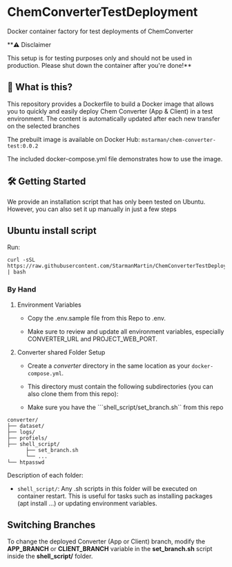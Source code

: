 # ChemConverterTestDeployment

Docker container factory for test deployments of ChemConverter

**⚠️ Disclaimer

This setup is for testing purposes only and should not be used in production.
Please shut down the container after you're done!**

## 🚀 What is this?

This repository provides a Dockerfile to build a Docker image that allows you to quickly and easily deploy Chem Converter (App & Client) in a test environment.
The content is automatically updated after each new transfer on the selected branches

The prebuilt image is available on Docker Hub:
```mstarman/chem-converter-test:0.0.2```

The included docker-compose.yml file demonstrates how to use the image.

## 🛠️ Getting Started

We provide an installation script that has only been tested on Ubuntu. However, you can also set it up manually in just a few steps

## Ubuntu install script

Run:

```shell
curl -sSL https://raw.githubusercontent.com/StarmanMartin/ChemConverterTestDeployment/main/setup.sh | bash
```

### By Hand

1. Environment Variables

   * Copy the .env.sample file from this Repo to .env.

   * Make sure to review and update all environment variables, especially CONVERTER_URL and PROJECT_WEB_PORT.

2. Converter shared Folder Setup

   * Create a *converter* directory in the same location as your ```docker-compose.yml```.

   * This directory must contain the following subdirectories (you can also clone them from this repo):

   * Make sure you have the ```shell_script/set_branch.sh`` from this repo 

```
converter/
├── dataset/
├── logs/
├── profiels/
├── shell_script/
      ├── set_branch.sh
      └── ...
└── htpasswd

```

Description of each folder:

* ```shell_script/```: Any .sh scripts in this folder will be executed on container restart. This is useful for tasks such as installing packages (apt install ...) or updating environment variables.

## Switching Branches

To change the deployed Converter (App or Client) branch, modify the **APP_BRANCH** or **CLIENT_BRANCH** variable in the **set_branch.sh** script inside the **shell_script/** folder.